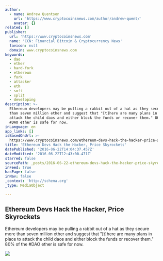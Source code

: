 ```yaml
---
author:
  - name: Andrew Quentson
    url: 'https://www.cryptocoinsnews.com/author/andrew-quent/'
    avatar: {}
related: []
publisher:
  url: 'https://www.cryptocoinsnews.com'
  name: 'CCN: Financial Bitcoin & Cryptocurrency News'
  favicon: null
  domain: www.cryptocoinsnews.com
keywords:
  - dao
  - ether
  - hard-fork
  - ethereum
  - fork
  - attacker
  - eth
  - soft
  - split
  - developing
description: >-
  Ethereum developers may be pulling a rabbit out of a hat as they secure more
  than seven million ether and suggest that "[t]here are many plans in place to
  attack the child daos and either block the funds or recover them." 80% of the
  #DAO ether is safe for now.
inLanguage: en
app_links: []
isBasedOnUrl: >-
  https://www.cryptocoinsnews.com/ethereum-devs-hack-the-hacker-price-skyrockets/
title: 'Ethereum Devs Hack the Hacker, Price Skyrockets'
datePublished: '2016-06-22T14:04:37.457Z'
dateModified: '2016-06-22T12:43:00.471Z'
starred: false
sourcePath: _posts/2016-06-22-ethereum-devs-hack-the-hacker-price-skyrockets.md
inFeed: true
hasPage: false
inNav: false
_context: 'http://schema.org'
_type: MediaObject

---
```

<article style=""><h1>Ethereum Devs Hack the Hacker, Price Skyrockets</h1><p>Ethereum developers may be pulling a rabbit out of a hat as they secure more than seven million ether and suggest that "[t]here are many plans in place to attack the child daos and either block the funds or recover them." 80% of the #DAO ether is safe for now.</p><img src="https://www.cryptocoinsnews.com/wp-content/uploads/2016/05/rocket-launch.jpg" /></article>